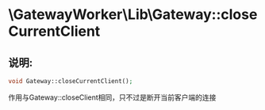 # \GatewayWorker\Lib\Gateway::closeCurrentClient

## 说明:
```php
void Gateway::closeCurrentClient();
```

作用与Gateway::closeClient相同，只不过是断开当前客户端的连接



